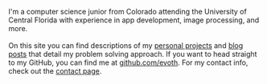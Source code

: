 I'm a computer science junior from Colorado attending the University of Central Florida with experience in app development, image processing, and more.
\
\
On this site you can find descriptions of my [personal projects](/projects) and [blog posts](/posts) that detail my problem solving approach. If you want to head straight to my GitHub, you can find me at [github.com/evoth](https://github.com/evoth). For my contact info, check out the [contact page](/contact).